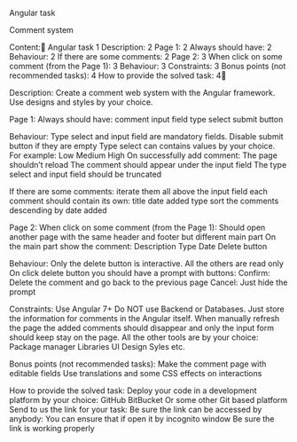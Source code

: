 Angular task

Comment system

Content:
Angular task	1
Description:	2
Page 1:	2
Always should have:	2
Behaviour:	2
If there are some comments:	2
Page 2:	3
When click on some comment (from the Page 1):	3
Behaviour:	3
Constraints:	3
Bonus points (not recommended tasks):	4
How to provide the solved task:	4

















Description:
Create a comment web system with the Angular framework. Use designs and styles by your choice.

Page 1:
Always should have:
comment input field
type select
submit button

Behaviour:
Type select and input field are mandatory fields. Disable submit button if they are empty
Type select can contains values by your choice. For example:
Low
Medium
High
On successfully add comment:
The page shouldn’t reload
The comment should appear under the input field
The type select and input field should be truncated

If there are some comments:
iterate them all above the input field
each comment should contain its own:
title
date added
type
sort the comments descending by date added

Page 2:
When click on some comment (from the Page 1):
Should open another page with the same header and footer but different main part
On the main part show the comment:
Description
Type
Date
Delete button

Behaviour:
Only the delete button is interactive. All the others are read only
On click delete button you should have a prompt with buttons:
Confirm:
Delete the comment and go back to the previous page
Cancel:
Just hide the prompt

Constraints:
Use Angular 7+
Do NOT use Backend or Databases. Just store the information for comments in the Angular itself. When manually refresh the page the added comments should disappear and only the input form should keep stay on the page.
All the other tools are by your choice:
Package manager
Libraries
UI
Design
Syles
etc.

Bonus points (not recommended tasks):
Make the comment page with editable fields
Use translations and some CSS effects on interactions

How to provide the solved task:
Deploy your code in a development platform by your choice:
GitHub
BitBucket
Or some other Git based platform
Send to us the link for your task:
Be sure the link can be accessed by anybody:
You can ensure that if open it by incognito window
Be sure the link is working properly

